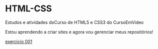 # HTML-CSS
Estudos e atividades doCurso de HTML5 e CSS3 do CursoEmVideo

Estou aprendendo a criar sites e agora vou gerenciar meus repositórios!

<a href="https://thiagowali.github.io/HTML-CSS/exercicios/ex001/index.html"> exercicio 001 </a>